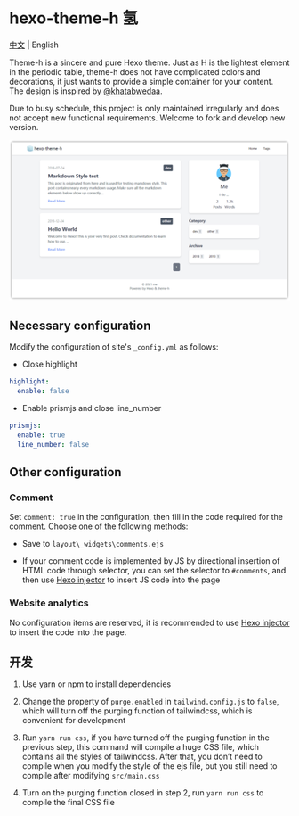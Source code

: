 # hexo-theme-h 氢

[中文](https://github.com/0x2E/hexo-theme-h/blob/main/README.md) | English

Theme-h is a sincere and pure Hexo theme. Just as H is the lightest element in the periodic table, theme-h does not have complicated colors and decorations, it just wants to provide a simple container for your content. The design is inspired by [@khatabwedaa](https://tailwindcomponents.com/u/khatabwedaa).

Due to busy schedule, this project is only maintained irregularly and does not accept new functional requirements. Welcome to fork and develop new version.

![demo](demo.png)

## Necessary configuration

Modify the configuration of site's `_config.yml` as follows:

- Close highlight

```yaml
highlight:
  enable: false
```

- Enable prismjs and close line_number

```yaml
prismjs:
  enable: true
  line_number: false
```

## Other configuration

### Comment

Set `comment: true` in the configuration, then fill in the code required for the comment. Choose one of the following methods:

- Save to `layout\_widgets\comments.ejs`

- If your comment code is implemented by JS by directional insertion of HTML code through selector, you can set the selector to `#comments`, and then use [Hexo injector](https://hexo.io/api/injector.html) to insert JS code into the page

### Website analytics

No configuration items are reserved, it is recommended to use [Hexo injector](https://hexo.io/api/injector.html) to insert the code into the page.

## 开发

1. Use yarn or npm to install dependencies

2. Change the property of `purge.enabled` in `tailwind.config.js` to `false`, which will turn off the purging function of tailwindcss, which is convenient for development

3. Run `yarn run css`, if you have turned off the purging function in the previous step, this command will compile a huge CSS file, which contains all the styles of tailwindcss. After that, you don’t need to compile when you modify the style of the ejs file, but you still need to compile after modifying `src/main.css`

4. Turn on the purging function closed in step 2, run `yarn run css` to compile the final CSS file
